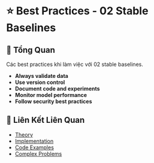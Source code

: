 # ⭐ Best Practices - 02 Stable Baselines

## 🎯 Tổng Quan

Các best practices khi làm việc với 02 stable baselines.

- **Always validate data**
- **Use version control**
- **Document code and experiments**
- **Monitor model performance**
- **Follow security best practices**

## 🔗 Liên Kết Liên Quan

- [Theory](./THEORY_02_stable_baselines.md)
- [Implementation](./IMPLEMENTATION_02_stable_baselines.md)
- [Code Examples](./CODE_EXAMPLES_02_stable_baselines.md)
- [Complex Problems](./COMPLEX_PROBLEMS.md)
